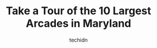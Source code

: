 ---
layout: ampstory
image: https://i0.wp.com/paketmu.com/wp-content/uploads/2023/06/main-event-columbia-0-in-maryland-1686367711.jpeg?resize=640,853
author: techidn
featured: false
description: Explore the diverse Arcade scene in Maryland, home to an incredible selection of 10 establishments catering to every taste. Whether youre in search of iconic favorites or undiscovered treas
title: Take a Tour of the 10 Largest Arcades in Maryland
cover:
   title: Take a Tour of the 10 Largest Arcades in Maryland
   subtitle: RICKPATE
   background: https://paketmu.com/wp-content/uploads/2023/06/main-event-columbia-0-in-maryland-1686367711.jpeg

pages: 
 - layout: thirds
   top: <h1>#1 Main Event Columbia</h1>
   bottom: "<p>Nice to go and have fun with kiddos. Connected to Columbia town center mall. Day, Evening fun for everyone. Young or Old. Have Laser tag and bowling, you can even play po</p>"
   background: https://paketmu.com/wp-content/uploads/2023/06/main-event-columbia-1-in-maryland-1686367712.jpeg
   backgroundblur: true
 - layout: thirds
   top: <h1>#2 Martys Playland</h1>
   bottom: "<p>So sad what that this great memory of my youth has turned into. Every game is geared towards winning you tickets - rather than say entertainment and enjoyment - which you</p>"
   background: https://paketmu.com/wp-content/uploads/2023/06/main-event-columbia-2-in-maryland-1686367712.jpeg
   cta:
      link: https://paketmu.com/take-a-tour-of-the-10-largest-arcades-in-maryland/
      text: Take a Tour of the 10 Largest Arcades in Maryland
 - layout: thirds
   top: <h1>#3 Fun City Arcade</h1>
   bottom: "<p>We had a great time and they have a friendly staff. We had a problem with me game and when we addressed it they fixed it immediately. Almost every game you can think of f</p>"
   background: https://paketmu.com/wp-content/uploads/2023/06/main-event-columbia-3-in-maryland-1686367713.jpeg
   cta:
      link: https://paketmu.com/take-a-tour-of-the-10-largest-arcades-in-maryland/
      text: Take a Tour of the 10 Largest Arcades in Maryland
 - layout: thirds
   top: <h1>#4 Round1 Bowling & Amusement</h1>
   bottom: "<p>825 Dulaney Valley Rd, Towson, MD 21204, United States</p>"
   background: https://images.unsplash.com/photo-1546497974-b213c9efb599?ixlib=rb-4.0.3&ixid=MnwxMjA3fDB8MHxwaG90by1wYWdlfHx8fGVufDB8fHx8&auto=format&fit=crop&w=640&h=853&q=80
   cta:
      link: https://paketmu.com/take-a-tour-of-the-10-largest-arcades-in-maryland/
      text: Take a Tour of the 10 Largest Arcades in Maryland
 - layout: thirds
   top: <h1>#5 Sportland Arcade</h1>
   bottom: "<p>506 S Atlantic Ave, Ocean City, MD 21842, United States</p>"
   background: https://images.unsplash.com/photo-1510906594845-bc082582c8cc?ixlib=rb-4.0.3&ixid=MnwxMjA3fDB8MHxwaG90by1wYWdlfHx8fGVufDB8fHx8&auto=format&fit=crop&w=640&h=853&q=80
   cta:
      link: https://paketmu.com/take-a-tour-of-the-10-largest-arcades-in-maryland/
      text: Take a Tour of the 10 Largest Arcades in Maryland
 - layout: thirds
   top: <h1>#6 Jurassic Golf and Arcade</h1>
   bottom: "<p>331 Baltimore Pike suite 8, Bel Air, MD 21014, United States</p>"
   background: https://images.unsplash.com/photo-1527066579998-dbbae57f45ce?ixlib=rb-4.0.3&ixid=MnwxMjA3fDB8MHxwaG90by1wYWdlfHx8fGVufDB8fHx8&auto=format&fit=crop&w=640&h=853&q=80
   cta:
      link: https://paketmu.com/take-a-tour-of-the-10-largest-arcades-in-maryland/
      text: Take a Tour of the 10 Largest Arcades in Maryland
 - layout: thirds
   top: <h1>#7 Spinners Pinball Arcade</h1>
   bottom: "<p>919 N East St Suite B, Frederick, MD 21701, United States</p>"
   background: https://images.unsplash.com/photo-1599422314077-f4dfdaa4cd09?ixlib=rb-4.0.3&ixid=MnwxMjA3fDB8MHxwaG90by1wYWdlfHx8fGVufDB8fHx8&auto=format&fit=crop&w=640&h=853&q=80
   cta:
      link: https://paketmu.com/take-a-tour-of-the-10-largest-arcades-in-maryland/
      text: Take a Tour of the 10 Largest Arcades in Maryland
 - layout: thirds
   middle: Continue reading...
   background: https://images.unsplash.com/photo-1536745287225-21d689278fd1?ixlib=rb-4.0.3&ixid=MnwxMjA3fDB8MHxwaG90by1wYWdlfHx8fGVufDB8fHx8&auto=format&fit=crop&w=640&h=853&q=80
   cta:
      link: https://paketmu.com/take-a-tour-of-the-10-largest-arcades-in-maryland/
      text: Take a Tour of the 10 Largest Arcades in Maryland
      
---